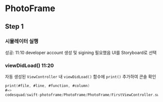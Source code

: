 # PhotoFrame
## Step 1
### 시뮬레이터 실행
성공: 11:10
developer account 생성 및 sigining 필요했음
UI를 Storyboard로 선택

### viewDidLoad() 11:20
자동 생성된 `ViewController` 내 `viewDidLoad()` 함수에 `print()` 추가하여 콘솔 확인

```swift
print(#file, #line, #function, #column)
#=>
codesquad/swift-photoframe/PhotoFrame/PhotoFrame/FirstViewController.swift 16 viewDidLoad() 40
```

